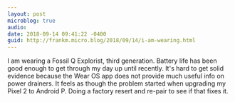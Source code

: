```yaml
---
layout: post
microblog: true
audio: 
date: 2018-09-14 09:41:22 -0400
guid: http://frankm.micro.blog/2018/09/14/i-am-wearing.html
---
```

I am wearing a Fossil Q Explorist, third generation. Battery life has been good enough to get through my day up until recently. It's hard to get solid evidence because the Wear OS app does not provide much useful info on power drainers. It feels as though the problem started when upgrading my Pixel 2 to Android P. Doing a factory resert and re-pair to see if that fixes it.
